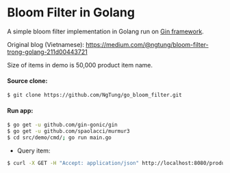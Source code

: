 # Bloom Filter in Golang
A simple bloom filter implementation in Golang run on [Gin framework](https://github.com/gin-gonic/gin).

Original blog (Vietnamese): https://medium.com/@ngtung/bloom-filter-trong-golang-211d00443721

Size of items in demo is 50,000 product item name.
 
#### Source clone:
```bash
$ git clone https://github.com/NgTung/go_bloom_filter.git
```
#### Run app:
```bash
$ go get -u github.com/gin-gonic/gin
$ go get -u github.com/spaolacci/murmur3
$ cd src/demo/cmd/; go run main.go
```
* Query item:
```bash
$ curl -X GET -H "Accept: application/json" http://localhost:8080/product?item=rinne
```
